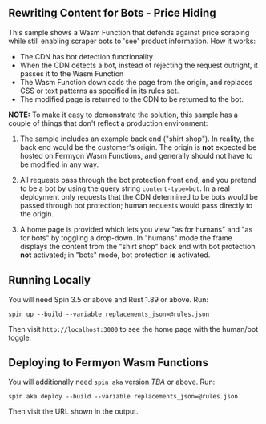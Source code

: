 ## Rewriting Content for Bots - Price Hiding

This sample shows a Wasm Function that defends against price scraping while still enabling scraper bots to 'see' product information. How it works:

* The CDN has bot detection functionality.
* When the CDN detects a bot, instead of rejecting the request outright, it passes it to the Wasm Function
* The Wasm Function downloads the page from the origin, and replaces CSS or text patterns as specified in its rules set.
* The modified page is returned to the CDN to be returned to the bot.

**NOTE:** To make it easy to demonstrate the solution, this sample has a couple of things that don't reflect a production environment:

1. The sample includes an example back end ("shirt shop"). In reality, the back end would be the customer's origin. The origin is **not** expected be hosted on Fermyon Wasm Functions, and generally should not have to be modified in any way.

2. All requests pass through the bot protection front end, and you pretend to be a bot by using the query string `content-type=bot`. In a real deployment only requests that the CDN determined to be bots would be passed through bot protection; human requests would pass directly to the origin.

3. A home page is provided which lets you view "as for humans" and "as for bots" by toggling a drop-down. In "humans" mode the frame displays the content from the "shirt shop" back end with bot protection **not** activated; in "bots" mode, bot protection **is** activated.

## Running Locally

You will need Spin 3.5 or above and Rust 1.89 or above. Run:

```
spin up --build --variable replacements_json=@rules.json
```

Then visit `http://localhost:3000` to see the home page with the human/bot toggle.

## Deploying to Fermyon Wasm Functions

You will additionally need `spin aka` version _TBA_ or above. Run:

```
spin aka deploy --build --variable replacements_json=@rules.json
```

Then visit the URL shown in the output.
